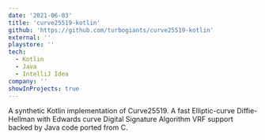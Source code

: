 ```yaml
---
date: '2021-06-03'
title: 'curve25519-kotlin'
github: 'https://github.com/turbogiants/curve25519-kotlin'
external: ''
playstore: ''
tech:
  - Kotlin
  - Java
  - IntelliJ Idea
company: ''
showInProjects: true
---
```


A synthetic Kotlin implementation of Curve25519. A fast Elliptic-curve Diffie-Hellman with Edwards curve Digital Signature Algorithm VRF support backed by Java code ported from C.
